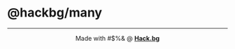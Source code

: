 # @hackbg/many

<div align="center">

---

Made with #$%& @ [**Hack.bg**](https://foss.hack.bg)

</div>
